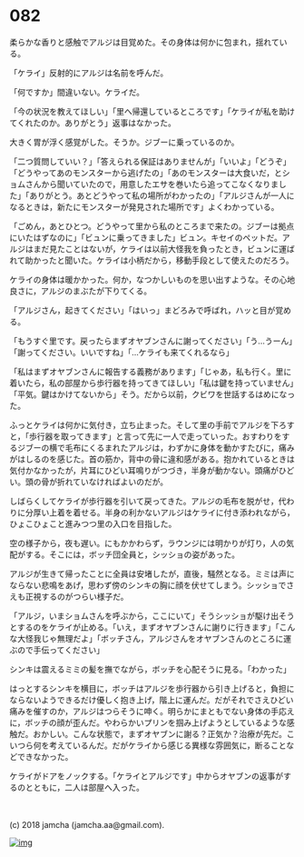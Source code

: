 # 082

柔らかな香りと感触でアルジは目覚めた。その身体は何かに包まれ，揺れている。  

「ケライ」反射的にアルジは名前を呼んだ。  

「何ですか」間違いない。ケライだ。  

「今の状況を教えてほしい」「里へ帰還しているところです」「ケライが私を助けてくれたのか。ありがとう」返事はなかった。  

大きく胃が浮く感覚がした。そうか。ジブーに乗っているのか。  

「二つ質問していい？」「答えられる保証はありませんが」「いいよ」「どうぞ」「どうやってあのモンスターから逃げたの」「あのモンスターは大食いだ，とショムさんから聞いていたので，用意したエサを巻いたら追ってこなくなりました」「ありがとう。あとどうやって私の場所がわかったの」「アルジさんが一人になるときは，新たにモンスターが発見された場所です」よくわかっている。  

「ごめん，あとひとつ。どうやって里から私のところまで来たの。ジブーは拠点にいたはずなのに」「ビュンに乗ってきました」ビュン。キセイのペットだ。アルジはまだ見たことはないが，ケライは以前大怪我を負ったとき，ビュンに運ばれて助かったと聞いた。ケライは小柄だから，移動手段として使えたのだろう。  

ケライの身体は暖かかった。何か，なつかしいものを思い出すような。その心地良さに，アルジのまぶたが下りてくる。  

「アルジさん，起きてください」「はいっ」まどろみで呼ばれ，ハッと目が覚める。  

「もうすぐ里です。戻ったらまずオヤブンさんに謝ってください」「う…うーん」「謝ってください。いいですね」「…ケライも来てくれるなら」  

「私はまずオヤブンさんに報告する義務があります」「じゃあ，私も行く。里に着いたら，私の部屋から歩行器を持ってきてほしい」「私は鍵を持っていません」「平気。鍵はかけてないから」そう。だから以前，クビワを世話するはめになった。  

ふっとケライは何かに気付き，立ち止まった。そして里の手前でアルジを下ろすと，「歩行器を取ってきます」と言って先に一人で走っていった。おすわりをするジブーの横で毛布にくるまれたアルジは，わずかに身体を動かすたびに，痛みがはしるのを感じた。首の筋か，背中の骨に違和感がある。抱かれているときは気付かなかったが，片耳にひどい耳鳴りがつづき，半身が動かない。頭痛がひどい。頭の骨が折れていなければよいのだが。  

しばらくしてケライが歩行器を引いて戻ってきた。アルジの毛布を脱がせ，代わりに分厚い上着を着せる。半身の利かないアルジはケライに付き添われながら，ひょこひょこと進みつつ里の入口を目指した。  

空の様子から，夜も遅い。にもかかわらず，ラウンジには明かりが灯り，人の気配がする。そこには，ボッチ団全員と，シッショの姿があった。  

アルジが生きて帰ったことに全員は安堵したが，直後，騒然となる。ミミは声にならない悲鳴をあげ，思わず傍のシンキの胸に顔を伏せてしまう。シッショでさえも正視するのがつらい様子だ。  

「アルジ，いまショムさんを呼ぶから，ここにいて」そうシッショが駆け出そうとするのをケライが止める。「いえ，まずオヤブンさんに謝りに行きます」「こんな大怪我じゃ無理だよ」「ボッチさん，アルジさんをオヤブンさんのところに運ぶので手伝ってください」  

シンキは震えるミミの髪を撫でながら，ボッチを心配そうに見る。「わかった」  

はっとするシンキを横目に，ボッチはアルジを歩行器から引き上げると，負担にならないようできるだけ優しく抱き上げ，階上に運んだ。だがそれでさえひどい痛みを催すのか，アルジはつらそうに呻く。明らかにまともでない身体の手応えに，ボッチの顔が歪んだ。やわらかいプリンを掴み上げようとしているような感触だ。おかしい。こんな状態で，まずオヤブンに謝る？正気か？治療が先だ。こいつら何を考えているんだ。だがケライから感じる異様な雰囲気に，断ることなどできなかった。  

ケライがドアをノックする。「ケライとアルジです」中からオヤブンの返事がするのとともに，二人は部屋へ入った。  

<br>  
<br>  
(c) 2018 jamcha (jamcha.aa@gmail.com).  

[![img](http://i.creativecommons.org/l/by-nc-sa/4.0/88x31.png)](http://creativecommons.org/licenses/by-nc-sa/4.0/deed)